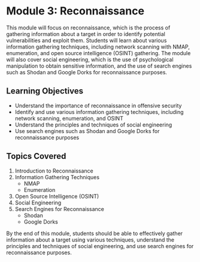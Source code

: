 # Module 3: Reconnaissance

This module will focus on reconnaissance, which is the process of gathering information about a target in order to identify potential vulnerabilities and exploit them. Students will learn about various information gathering techniques, including network scanning with NMAP, enumeration, and open source intelligence (OSINT) gathering. The module will also cover social engineering, which is the use of psychological manipulation to obtain sensitive information, and the use of search engines such as Shodan and Google Dorks for reconnaissance purposes.

## Learning Objectives

- Understand the importance of reconnaissance in offensive security
- Identify and use various information gathering techniques, including network scanning, enumeration, and OSINT
- Understand the principles and techniques of social engineering
- Use search engines such as Shodan and Google Dorks for reconnaissance purposes

## Topics Covered

1. Introduction to Reconnaissance
2. Information Gathering Techniques
    - NMAP
    - Enumeration
3. Open Source Intelligence (OSINT)
4. Social Engineering
5. Search Engines for Reconnaissance
    - Shodan
    - Google Dorks

By the end of this module, students should be able to effectively gather information about a target using various techniques, understand the principles and techniques of social engineering, and use search engines for reconnaissance purposes.
